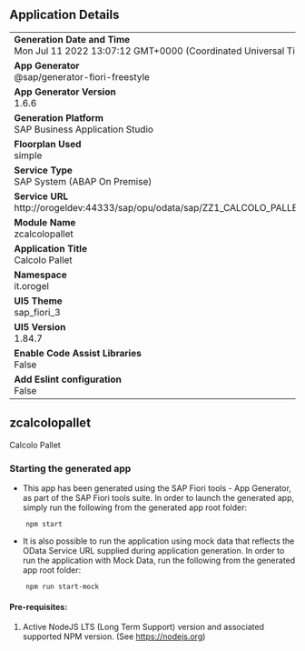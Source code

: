 ## Application Details
|               |
| ------------- |
|**Generation Date and Time**<br>Mon Jul 11 2022 13:07:12 GMT+0000 (Coordinated Universal Time)|
|**App Generator**<br>@sap/generator-fiori-freestyle|
|**App Generator Version**<br>1.6.6|
|**Generation Platform**<br>SAP Business Application Studio|
|**Floorplan Used**<br>simple|
|**Service Type**<br>SAP System (ABAP On Premise)|
|**Service URL**<br>http://orogeldev:44333/sap/opu/odata/sap/ZZ1_CALCOLO_PALLET_2_CDS
|**Module Name**<br>zcalcolopallet|
|**Application Title**<br>Calcolo Pallet|
|**Namespace**<br>it.orogel|
|**UI5 Theme**<br>sap_fiori_3|
|**UI5 Version**<br>1.84.7|
|**Enable Code Assist Libraries**<br>False|
|**Add Eslint configuration**<br>False|

## zcalcolopallet

Calcolo Pallet

### Starting the generated app

-   This app has been generated using the SAP Fiori tools - App Generator, as part of the SAP Fiori tools suite.  In order to launch the generated app, simply run the following from the generated app root folder:

```
    npm start
```

- It is also possible to run the application using mock data that reflects the OData Service URL supplied during application generation.  In order to run the application with Mock Data, run the following from the generated app root folder:

```
    npm run start-mock
```

#### Pre-requisites:

1. Active NodeJS LTS (Long Term Support) version and associated supported NPM version.  (See https://nodejs.org)


